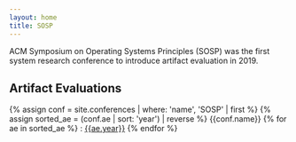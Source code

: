 ```yaml
---
layout: home
title: SOSP
---
```


ACM Symposium on Operating Systems Principles (SOSP) was the first system research conference to
introduce artifact evaluation in 2019.

## Artifact Evaluations

{% assign conf = site.conferences | where: 'name', 'SOSP' | first %}
{% assign sorted_ae = (conf.ae | sort: 'year') | reverse %}
{{conf.name}} {% for ae in sorted_ae %}
: [{{ae.year}}]({{ae.location}})
{% endfor %}

